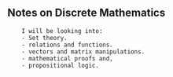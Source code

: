 ## Notes on Discrete Mathematics
~~~
    I will be looking into:
    - Set theory.
    - relations and functions.
    - vectors and matrix manipulations.
    - mathematical proofs and,
    - propositional logic.
~~~
